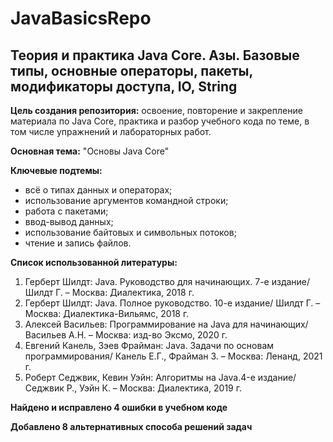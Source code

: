 # JavaBasicsRepo
## **Теория и практика Java Core. Азы. Базовые типы, основные операторы, пакеты, модификаторы доступа, IO, String**

**Цель создания репозитория:** освоение, повторение и закрепление материала по Java Core, практика и разбор учебного кода по теме, в том числе упражнений и лабораторных работ.

**Основная тема:** "Основы Java Core"

**Ключевые подтемы:**
- всё о типах данных и операторах;
- использование аргументов командной строки;
- работа с пакетами;
- ввод-вывод данных;
- использование байтовых и символьных потоков;
- чтение и запись файлов.

**Список использованной литературы:**
1.	Герберт Шилдт: Java. Руководство для начинающих. 7-е издание/ Шилдт Г. – Москва: Диалектика, 2018 г.
2.	Герберт Шилдт: Java. Полное руководство. 10-е издание/ Шилдт Г. – Москва: Диалектика-Вильямс, 2018 г.
3.	Алексей Васильев: Программирование на Java для начинающих/ Васильев А.Н. – Москва: изд-во Эксмо, 2020 г.
4.	Евгений Канель, Зэев Фрайман: Java. Задачи по основам программирования/ Канель Е.Г., Фрайман З. – Москва: Ленанд, 2021 г.
5.	Роберт Седжвик, Кевин Уэйн: Алгоритмы на Java.4-е издание/ Седжвик Р., Уэйн К. – Москва: Диалектика, 2019 г.

**Найдено и исправлено 4 ошибки в учебном коде**

**Добавлено 8 альтернативных способа решений задач**
